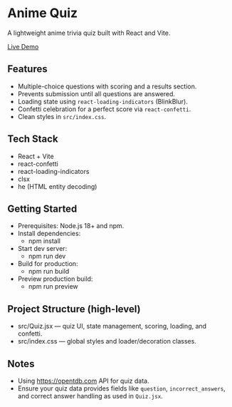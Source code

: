 # Anime Quiz

A lightweight anime trivia quiz built with React and Vite.

[Live Demo](https://kuldeeps48.github.io/anime-quiz/)

## Features

- Multiple-choice questions with scoring and a results section.
- Prevents submission until all questions are answered.
- Loading state using `react-loading-indicators` (BlinkBlur).
- Confetti celebration for a perfect score via `react-confetti`.
- Clean styles in `src/index.css`.

## Tech Stack

- React + Vite
- react-confetti
- react-loading-indicators
- clsx
- he (HTML entity decoding)

## Getting Started

- Prerequisites: Node.js 18+ and npm.
- Install dependencies:
  - npm install
- Start dev server:
  - npm run dev
- Build for production:
  - npm run build
- Preview production build:
  - npm run preview

## Project Structure (high-level)

- src/Quiz.jsx — quiz UI, state management, scoring, loading, and confetti.
- src/index.css — global styles and loader/decoration classes.

## Notes

- Using https://opentdb.com API for quiz data.
- Ensure your quiz data provides fields like `question`, `incorrect_answers`, and correct answer handling as used in `Quiz.jsx`.
